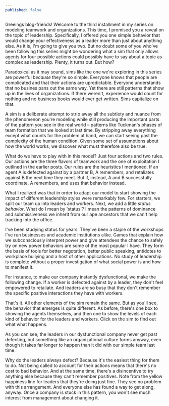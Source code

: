 ```yaml
---
published: false
---
```

Greeings blog-friends! Welcome to the third installment in my series on modeling teamwork and organizations. This time, I promised you a reveal on the topic of leadership. Specifically, I offered you one simple behavior that would change your effectiveness as a leader more than just about anything else. As it is, I'm going to give you two. But no doubt some of you who've been following this series might be wondering what a sim that only allows agents for four possible actions could possibly have to say about a topic as complex as leadership. Plenty, it turns out. But how?

Paradoxical as it may sound, sims like the one we're exploring in this series are powerful _because_ they're so simple. Everyone knows that people are complicated and that their actions are upredictable. Everyone understands that no busines pans out the same way. Yet there are still patterns that show up in the lives of organizations. If there weren't, experience would count for nothing and no business books would ever get written. Sims capitalize on that. 

A sim is a deliberate attempt to strip away all the subtlety and nuance from the phenomenon you're modeling while still producing the important parts of the pattern you see in the real world – patterns like Tuckman's phases of team formation that we looked at last time. By stripping away everything except what counts for the problem at hand, we can start seeing past the complexity of the human condition. Given some set of assumptions about how the world works, we discover what must therefore also be true. 

What do we have to play with in this model? Just four actions and two rules. Our actions are the three flavors of teamwork and the one of exploitation I outlined in the earlier posts. Our rules are the heuristics I mentioned. If an agent A is defected against by a partner B, A remembers, and retaliates against B the next time they meet. But if, instead, A and B successfully coordinate, A remembers, and uses that behavior instead.

What I realized was that in order to adapt our model to start showing the impact of different leadership styles were remarkably few. For starters, we split our team up into leaders and workers. Next, we add a little _status behavior_. What do I mean by 'status'? I mean the patterns of dominance and submissiveness we inherit from our ape ancestors that we can't help tracking into the office. 

I've been studying status for years. They've been a staple of the workshops I've run businesses and academic institutions alike. Games that explain how we subconsciously interpret power and give attendees the chance to safely try on new power behaviors are some of the most popular I have. They form the basis of tools for better negotation, better public speaking, antidotes to workplace bullying and a host of other applications. No study of leadership is complete without a proper investigation of what social power is and how to manifest it. 

For instance, to make our company instantly dysfunctional, we make the following change. If a worker is defected against by a leader, they don't feel empowered to retaliate. And leaders are so busy that they don't remember the specific positive interactions they have with workers.

That's it. All other elements of the sim remain the same. But as you'll see, the behavior that emerges is quite different. As before, there's one box to showing the agents themselves, and then one to show the levels of each kind of behavior for the leaders and workers. Click on the sim to find out what what happens.



As you can see, the leaders in our dysfunctional company never get past defecting, but something like an organizational culture forms anyway, even though it takes far longer to happen than it did with our simple team last time. 

Why do the leaders always defect? Because it's the easiest thing for them to do. Not being called to account for their actions means that there's no cost to bad behavior. And at the same time, there's a disincentive to try anything else because they can't remember positives. Note from the yellow happiness line for leaders that they're doing just fine. They see no problem with this arrangement. And everyone else has found a way to get along, anyway. Once a company is stuck in this pattern, you won't see much interest from management about changing it.


